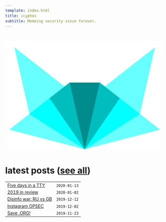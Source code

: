 ```yaml
---
template: index.html
title: icyphox
subtitle: Memeing security since forever.
---
```


<h1 align=center>
    <img src=/static/icynobg.svg class=logo>
</h1>

# latest posts ([see all](/blog))

|     |     |
| :-- | --: |
| [Five days in a TTY](/blog/five-days-tty) | `2020-01-13` |
| [2019 in review](/blog/2019-in-review) | `2020-01-02` |
| [Disinfo war: RU vs GB](/blog/ru-vs-gb) | `2019-12-12` |
| [Instagram OPSEC](/blog/ig-opsec) | `2019-12-02` |
| [Save .ORG!](/blog/save-org) | `2019-11-23` |
